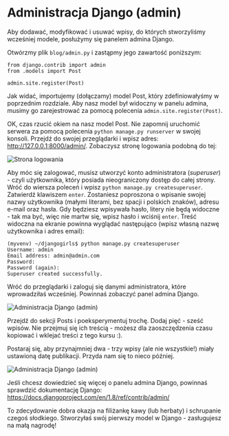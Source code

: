 # Administracja Django (admin)

Aby dodawać, modyfikować i usuwać wpisy, do których stworzyliśmy wcześniej modele, posłużymy się panelem admina Django.

Otwórzmy plik `blog/admin.py` i zastąpmy jego zawartość poniższym:

    from django.contrib import admin
    from .models import Post

    admin.site.register(Post)


Jak widać, importujemy (dołączamy) model Post, który zdefiniowałyśmy w poprzednim rozdziale. Aby nasz model był widoczny w panelu admina, musimy go zarejestrować za pomocą polecenia `admin.site.register(Post)`.

OK, czas rzucić okiem na nasz model Post. Nie zapomnij uruchomić serwera za pomocą polecenia `python manage.py runserver` w swojej konsoli. Przejdź do swojej przeglądarki i wpisz adres: http://127.0.0.1:8000/admin/. Zobaczysz stronę logowania podobną do tej:

![Strona logowania](images/login_page2.png)

Aby móc się zalogować, musisz utworzyć konto administratora (*superuser*) - czyli użytkownika, który posiada nieograniczony dostęp do całej strony. Wróć do wiersza poleceń i wpisz `python manage.py createsuperuser`. Zatwierdź klawiszem `enter`. Zostaniesz poproszona o wpisanie swojej nazwy użytkownika (małymi literami, bez spacji i polskich znaków), adresu e-mail oraz hasła. Gdy będziesz wpisywała hasło, litery nie będą widoczne - tak ma być, więc nie martw się, wpisz hasło i wciśnij `enter`. Treść widoczna na ekranie powinna wyglądać następująco (wpisz własną nazwę użytkownika i adres email):

    (myvenv) ~/djangogirls$ python manage.py createsuperuser
    Username: admin
    Email address: admin@admin.com
    Password:
    Password (again):
    Superuser created successfully.


Wróć do przeglądarki i zaloguj się danymi administratora, które wprowadziłaś wcześniej. Powinnaś zobaczyć panel admina Django.

![Administracja Django (admin)](images/django_admin3.png)

Przejdź do sekcji Posts i poeksperymentuj trochę. Dodaj pięć - sześć wpisów. Nie przejmuj się ich treścią - możesz dla zaoszczędzenia czasu kopiować i wklejać treści z tego kursu :).

Postaraj się, aby przynajmniej dwa - trzy wpisy (ale nie wszystkie!) miały ustawioną datę publikacji. Przyda nam się to nieco później.

![Administracja Django (admin)](images/edit_post3.png)

Jeśli chcesz dowiedzieć się więcej o panelu admina Django, powinnaś sprawdzić dokumentację Django: https://docs.djangoproject.com/en/1.8/ref/contrib/admin/

To zdecydowanie dobra okazja na filiżankę kawy (lub herbaty) i schrupanie czegoś słodkiego. Stworzyłaś swój pierwszy model w Django - zasługujesz na małą nagrodę!
